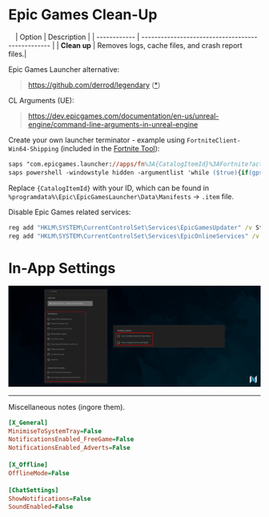 ﻿
# Epic Games Clean-Up
⠀
| Option       | Description                                       |
| ------------ | ------------------------------------------------- |
| **Clean up** | Removes logs, cache files, and crash report files.|

Epic Games Launcher alternative:
> https://github.com/derrod/legendary ([*](https://github.com/RareDevs/Rare))

CL Arguments (UE):
> https://dev.epicgames.com/documentation/en-us/unreal-engine/command-line-arguments-in-unreal-engine

Create your own launcher terminator - example using `FortniteClient-Win64-Shipping` (included in the [Fortnite Tool](https://github.com/5Noxi/game-tools/blob/main/fortnite/NV-Fortnite-Tool.ps1)):
```ps
saps "com.epicgames.launcher://apps/fn%3A{CatalogItemId}%3AFortnite?action=launch&silent=true"
saps powershell -windowstyle hidden -argumentlist 'while ($true){if(gps FortniteClient-Win64-Shipping -ea silentlycontinue){kill -name EpicGamesLauncher -force -ea silentlycontinue;break};sleep 1}'
```
Replace `{CatalogItemId}` with your ID, which can be found in `%programdata%\Epic\EpicGamesLauncher\Data\Manifests` -> `.item` file.

Disable Epic Games related services:
```bat
reg add "HKLM\SYSTEM\CurrentControlSet\Services\EpicGamesUpdater" /v Start /t REG_DWORD /d 4 /f
reg add "HKLM\SYSTEM\CurrentControlSet\Services\EpicOnlineServices" /v Start /t REG_DWORD /d 4 /f
```

# In-App Settings

![](https://github.com/5Noxi/app-tools/blob/main/epic-games/media/epic.png?raw=true)

---

Miscellaneous notes (ingore them).

```ini
[X_General]
MinimiseToSystemTray=False
NotificationsEnabled_FreeGame=False
NotificationsEnabled_Adverts=False

[X_Offline]
OfflineMode=False

[ChatSettings]
ShowNotifications=False
SoundEnabled=False
```